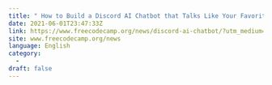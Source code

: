 ```yaml
---
title: " How to Build a Discord AI Chatbot that Talks Like Your Favorite Character "
date: 2021-06-01T23:47:33Z
link: https://www.freecodecamp.org/news/discord-ai-chatbot/?utm_medium=RSS&utm_source=news.12bit.vn
site: www.freecodecamp.org/news
language: English
category:
  -   
draft: false
---
```

